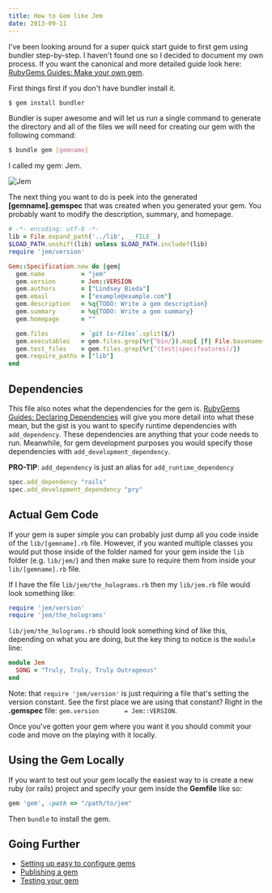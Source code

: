 ```yaml
---
title: How to Gem like Jem
date: 2013-09-11
---
```

I've been looking around for a super quick start guide to first gem using bundler step-by-step. I haven't found one so I decided to document my own process. If you want the canonical and more detailed guide look here: [RubyGems Guides: Make your own gem](http://guides.rubygems.org/make-your-own-gem/).

First things first if you don't have bundler install it.

```bash
$ gem install bundler
```

Bundler is super awesome and will let us run a single command to generate the directory and all of the files we will need for creating our gem with the following command:

```bash
$ bundle gem [gemname]
```

I called my gem: Jem.

![Jem](https://i.imgur.com/7Iyh1JW.gif)

The next thing you want to do is peek into the generated  **[gemname].gemspec** that was created when you generated your gem. You probably want to modify the description, summary, and homepage.

```ruby
# -*- encoding: utf-8 -*-
lib = File.expand_path('../lib', __FILE__)
$LOAD_PATH.unshift(lib) unless $LOAD_PATH.include?(lib)
require 'jem/version'

Gem::Specification.new do |gem|
  gem.name          = "jem"
  gem.version       = Jem::VERSION
  gem.authors       = ["Lindsey Bieda"]
  gem.email         = ["example@example.com"]
  gem.description   = %q{TODO: Write a gem description}
  gem.summary       = %q{TODO: Write a gem summary}
  gem.homepage      = ""

  gem.files         = `git ls-files`.split($/)
  gem.executables   = gem.files.grep(%r{^bin/}).map{ |f| File.basename(f) }
  gem.test_files    = gem.files.grep(%r{^(test|spec|features)/})
  gem.require_paths = ["lib"]
end
```

## Dependencies

This file also notes what the dependencies for the gem is. [RubyGems Guides: Declaring Dependencies](http://guides.rubygems.org/patterns/#declaring_dependencies) will give you more detail into what these mean, but the gist is you want to specify runtime dependencies with ```add_dependency```. These dependencies are anything that your code needs to run. Meanwhile, for gem development purposes you would specify those dependencies with ```add_development_dependency```.

**PRO-TIP**: ```add_dependency``` is just an alias for ```add_runtime_dependency```

```ruby
spec.add_dependency "rails"
spec.add_development_dependency "pry"
```

## Actual Gem Code

If your gem is super simple you can probably just dump all you code inside of the ```lib/[gemname].rb``` file. However, if you wanted multiple classes you would put those inside of the folder named for your gem inside the ```lib``` folder (e.g. ```lib/jem/```) and then make sure to require them from inside your ```lib/[gemname].rb``` file.

If I have the file ```lib/jem/the_holograms.rb``` then my ```lib/jem.rb``` file would look something like:

```ruby
require 'jem/version'
require 'jem/the_holograms'
```

```lib/jem/the_holograms.rb``` should look something kind of like this, depending on what you are doing, but the key thing to notice is the ```module``` line:

```ruby
module Jem
  SONG = "Truly, Truly, Truly Outrageous"
end
```

Note: that ```require 'jem/version'``` is just requiring a file that's setting the version constant. See the first place we are using that constant? Right in the **.gemspec** file: ```gem.version       = Jem::VERSION```.

Once you've gotten your gem where you want it you should commit your code and move on the playing with it locally.

## Using the Gem Locally

If you want to test out your gem locally the easiest way to is create a new ruby (or rails) project and specify your gem inside the **Gemfile** like so:

```ruby
gem 'gem', :path => "/path/to/jem"
```

Then ```bundle``` to install the gem.

## Going Further
- [Setting up easy to configure gems](http://robots.thoughtbot.com/post/344833329/mygem-configure-block)
- [Publishing a gem](http://guides.rubygems.org/publishing/)
- [Testing your gem](http://guides.rubygems.org/make-your-own-gem/#writing-tests)
